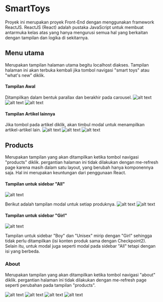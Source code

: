 # SmartToys

Proyek ini merupakan proyek Front-End dengan menggunakan framework ReactJS. ReactJS (React) adalah pustaka JavaScript untuk membuat antarmuka kelas atas yang hanya mengurusi semua hal yang berkaitan dengan tampilan dan logika di sekitarnya.

## Menu utama

Merupakan tampilan halaman utama begitu localhost diakses. Tampilan halaman ini akan terbuka kembali jika tombol navigasi "smart toys" atau "what's new" diklik.

#### Tampilan Awal

Ditampilkan dalam bentuk parallax dan berakhir pada carousel.
![alt text](https://raw.githubusercontent.com/jessyjosephine/rekrutmen-labpro/master/pics/Screenshot%202016-08-19%2021.36.39.png "Home 5")
![alt text](https://raw.githubusercontent.com/jessyjosephine/rekrutmen-labpro/master/pics/Screenshot%202016-08-19%2021.37.05.png "Home 6")
![alt text](https://raw.githubusercontent.com/jessyjosephine/rekrutmen-labpro/master/pics/Screenshot%202016-08-19%2022.30.49.png "Home 6")

#### Tampilan Artikel lainnya

Jika tombol pada artikel diklik, akan timbul modal untuk menampilkan artikel-artikel lain.
![alt text](https://raw.githubusercontent.com/jessyjosephine/rekrutmen-labpro/master/pics/Screenshot%202016-08-19%2021.37.15.png "Home 4")
![alt text](https://raw.githubusercontent.com/jessyjosephine/rekrutmen-labpro/master/pics/Screenshot%202016-08-19%2022.31.05.png "Home 4")
![alt text](https://raw.githubusercontent.com/jessyjosephine/rekrutmen-labpro/master/pics/Screenshot%202016-08-19%2021.37.28.png "Home 3")

## Products

Merupakan tampilan yang akan ditampilkan ketika tombol navigasi "products" diklik. pergantian halaman ini tidak dilakukan dengan me-refresh page karena masih dalam satu layout, yang berubah hanya komponennya saja. Hal ini merupakan keuntungan dari penggunaan React.

#### Tampilan untuk sidebar "All"

![alt text](https://raw.githubusercontent.com/jessyjosephine/rekrutmen-labpro/master/pics/Screenshot%202016-08-19%2021.37.42.png "All 1")

Berikut adalah tampilan modal untuk setiap produknya.
![alt text](https://raw.githubusercontent.com/jessyjosephine/rekrutmen-labpro/master/pics/Screenshot%202016-08-19%2021.39.06.png "All 2")
![alt text](https://raw.githubusercontent.com/jessyjosephine/rekrutmen-labpro/master/pics/Screenshot%202016-08-19%2021.39.19.png "All 3")

#### Tampilan untuk sidebar "Girl"

![alt text](https://raw.githubusercontent.com/jessyjosephine/rekrutmen-labpro/master/pics/Screenshot%202016-08-19%2021.39.45.png "Girl")

Tampilan untuk sidebar "Boy" dan  "Unisex" mirip dengan "Girl" sehingga tidak perlu ditampilkan (isi konten produk sama dengan Checkpoint2). Selain itu, untuk modal juga seperti modal pada sidebar "All" tetapi dengan isi yang berbeda.

### About

Merupakan tampilan yang akan ditampilkan ketika tombol navigasi "about" diklik. pergantian halaman ini tidak dilakukan dengan me-refresh page seperti perubahan pada tampilan "products".

![alt text](https://raw.githubusercontent.com/jessyjosephine/rekrutmen-labpro/master/pics/Screenshot%202016-08-19%2021.49.34.png "About")
![alt text](https://raw.githubusercontent.com/jessyjosephine/rekrutmen-labpro/master/pics/Screenshot%202016-08-19%2021.49.43.png "About2")
![alt text](https://raw.githubusercontent.com/jessyjosephine/rekrutmen-labpro/master/pics/Screenshot%202016-08-19%2021.49.54.png "About3")
![alt text](https://raw.githubusercontent.com/jessyjosephine/rekrutmen-labpro/master/pics/Screenshot%202016-08-19%2021.50.01.png "About4")
